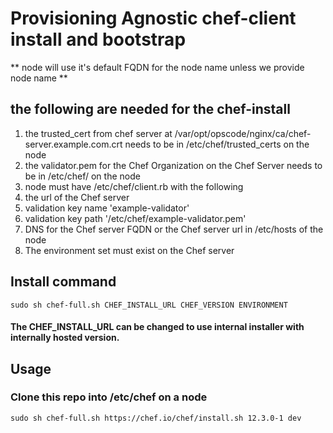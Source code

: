 # Provisioning Agnostic chef-client install and bootstrap

** node will use it's default FQDN for the node name unless we provide node name **

## the following are needed for the chef-install
1. the trusted_cert from chef server at /var/opt/opscode/nginx/ca/chef-server.example.com.crt needs to be in /etc/chef/trusted_certs on the node
2. the validator.pem for the Chef Organization on the Chef Server needs to be in /etc/chef/ on the node
3. node must have /etc/chef/client.rb with the following
  1. the url of the Chef server
  2. validation key name 'example-validator'
  3. validation key path '/etc/chef/example-validator.pem'
4. DNS for the Chef server FQDN or the Chef server url in /etc/hosts of the node
5. The environment set must exist on the Chef server

## Install command
`sudo sh chef-full.sh CHEF_INSTALL_URL CHEF_VERSION ENVIRONMENT`

#### The CHEF_INSTALL_URL can be changed to use internal installer with internally hosted version.


## Usage

### Clone this repo into /etc/chef on a node


`sudo sh chef-full.sh https://chef.io/chef/install.sh 12.3.0-1 dev`
